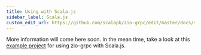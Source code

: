 ```yaml
---
title: Using with Scala.js
sidebar_label: Scala.js
custom_edit_url: https://github.com/scalapb/zio-grpc/edit/master/docs/scala.js.md
---
```


More information will come here soon. In the mean time, take a look at
this [example project](https://github.com/thesamet/AnyHike) for using zio-grpc with Scala.js.

